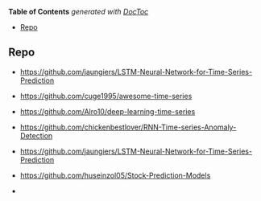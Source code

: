 <!-- START doctoc generated TOC please keep comment here to allow auto update -->
<!-- DON'T EDIT THIS SECTION, INSTEAD RE-RUN doctoc TO UPDATE -->
**Table of Contents**  *generated with [DocToc](https://github.com/thlorenz/doctoc)*

- [Repo](#repo)

<!-- END doctoc generated TOC please keep comment here to allow auto update -->



## Repo
- https://github.com/jaungiers/LSTM-Neural-Network-for-Time-Series-Prediction

- https://github.com/cuge1995/awesome-time-series

- https://github.com/Alro10/deep-learning-time-series

- https://github.com/chickenbestlover/RNN-Time-series-Anomaly-Detection

- https://github.com/jaungiers/LSTM-Neural-Network-for-Time-Series-Prediction

- https://github.com/huseinzol05/Stock-Prediction-Models
- 






